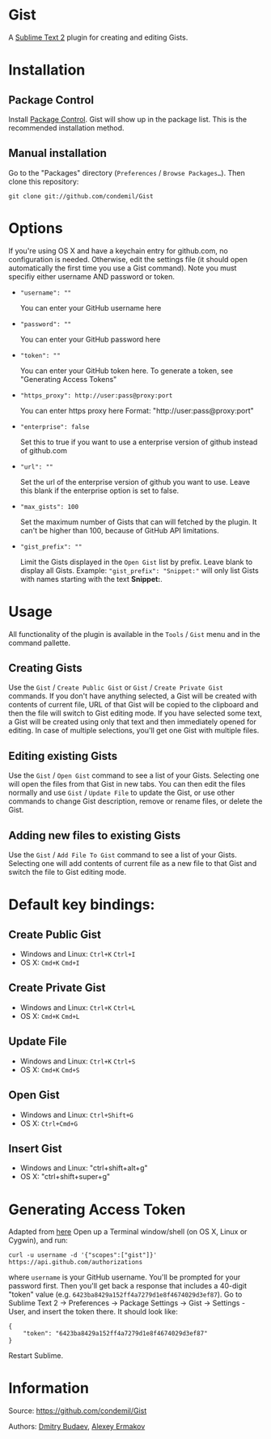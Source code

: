 # Gist

A [Sublime Text 2](http://www.sublimetext.com/) plugin for creating and editing Gists.

# Installation

## Package Control

Install [Package Control](http://wbond.net/sublime_packages/package_control). Gist will show up in the package list. This is the recommended installation method.

## Manual installation

Go to the "Packages" directory (`Preferences` / `Browse Packages…`). Then clone this repository:

    git clone git://github.com/condemil/Gist

# Options

If you're using OS X and have a keychain entry for github.com, no configuration is needed. Otherwise, edit the settings file (it should open automatically the first time you use a Gist command). Note you must specifiy either username AND password or token.

*   `"username": ""`

    You can enter your GitHub username here

*   `"password": ""`

    You can enter your GitHub password here

*   `"token": ""`

    You can enter your GitHub token here. To generate a token, see "Generating Access Tokens"

*   `"https_proxy": http://user:pass@proxy:port`

    You can enter https proxy here
    Format: "http://user:pass@proxy:port"

*	`"enterprise": false`

	Set this to true if you want to use a enterprise version of github instead of github.com

*	`"url": ""`

	Set the url of the enterprise version of github you want to use. Leave this blank if the enterprise option is set to false.

*	`"max_gists": 100`

	Set the maximum number of Gists that can will fetched by the plugin. It can't be higher than 100, because of GitHub API limitations.

* `"gist_prefix": ""`

	Limit the Gists displayed in the `Open Gist` list by prefix. Leave blank to display all Gists. Example: `"gist_prefix": "Snippet:"` will only list Gists with names starting with the text **Snippet:**.

# Usage

All functionality of the plugin is available in the `Tools` / `Gist` menu and in the command pallette.

## Creating Gists

Use the `Gist` / `Create Public Gist` or `Gist` / `Create Private Gist` commands. If you don't have anything selected, a Gist will be created with contents of current file, URL of that Gist will be copied to the clipboard and then the file will switch to Gist editing mode. If you have selected some text, a Gist will be created using only that text and then immediately opened for editing. In case of multiple selections, you'll get one Gist with multiple files.

## Editing existing Gists

Use the `Gist` / `Open Gist` command to see a list of your Gists. Selecting one will open the files from that Gist in new tabs. You can then edit the files normally and use `Gist` / `Update File` to update the Gist, or use other commands to change Gist description, remove or rename files, or delete the Gist.

## Adding new files to existing Gists

Use the `Gist` / `Add File To Gist` command to see a list of your Gists. Selecting one will add contents of current file as a new file to that Gist and switch the file to Gist editing mode.

# Default key bindings:

## Create Public Gist

* Windows and Linux: `Ctrl+K` `Ctrl+I`
* OS X: `Cmd+K` `Cmd+I`

## Create Private Gist

* Windows and Linux: `Ctrl+K` `Ctrl+L`
* OS X: `Cmd+K` `Cmd+L`

## Update File

* Windows and Linux: `Ctrl+K` `Ctrl+S`
* OS X: `Cmd+K` `Cmd+S`

## Open Gist

* Windows and Linux: `Ctrl+Shift+G`
* OS X: `Ctrl+Cmd+G`

## Insert Gist

* Windows and Linux: "ctrl+shift+alt+g"
* OS X: "ctrl+shift+super+g"

# Generating Access Token
Adapted from [here](https://github.com/bgreenlee/sublime-github#generating-your-own-access-token)
Open up a Terminal window/shell (on OS X, Linux or Cygwin), and run:

    curl -u username -d '{"scopes":["gist"]}' https://api.github.com/authorizations

where `username` is your GitHub username. You'll be prompted for your password first. Then you'll get back
a response that includes a 40-digit "token" value (e.g. `6423ba8429a152ff4a7279d1e8f4674029d3ef87`).
Go to Sublime Text 2 -> Preferences -> Package Settings -> Gist -> Settings - User,
and insert the token there. It should look like:

    {
        "token": "6423ba8429a152ff4a7279d1e8f4674029d3ef87"
    }

Restart Sublime.

# Information

Source: https://github.com/condemil/Gist

Authors: [Dmitry Budaev](https://github.com/condemil/), [Alexey Ermakov](https://github.com/technocoreai)

